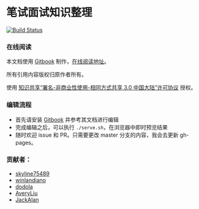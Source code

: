 笔试面试知识整理
================

[![Build Status](https://travis-ci.org/HIT-Alibaba/interview.svg?branch=master)](https://travis-ci.org/HIT-Alibaba/interview)

### 在线阅读

本文档使用 [Gitbook](https://github.com/GitbookIO/gitbook) 制作，[在线阅读地址](http://hit-alibaba.github.io/interview/index.html)。

所有引用内容版权归原作者所有。

使用 [知识共享“署名-非商业性使用-相同方式共享 3.0 中国大陆”许可协议](https://creativecommons.org/licenses/by-nc-sa/3.0/cn/) 授权。

### 编辑流程

* 首先请安装 [Gitbook](https://github.com/GitbookIO/gitbook/blob/master/docs/setup.md) 并参考其文档进行编辑
* 完成编辑之后，可以执行 `./serve.sh`，在浏览器中即时预览结果
* 随时欢迎 issue 和 PR。只需要更改 master 分支的内容，我会去更新 gh-pages。
 
### 贡献者：

* [skyline75489](https://github.com/skyline75489)
* [winlandiano](https://github.com/winlandiano)
* [dodola](https://github.com/dodola)
* [AveryLiu](https://github.com/AveryLiu)
* [JackAlan](https://github.com/AlanMelody)
